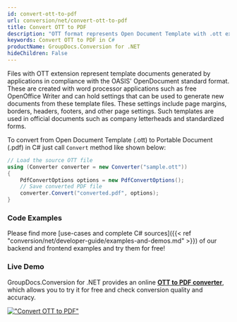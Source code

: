 ```yaml
---
id: convert-ott-to-pdf
url: conversion/net/convert-ott-to-pdf
title: Convert OTT to PDF
description: "OTT format represents Open Document Template with .ott extension. Learn how to convert OTT to PDF file programmatically in C# language using GroupDocs.Conversion for .NET library."
keywords: Convert OTT to PDF in C#
productName: GroupDocs.Conversion for .NET
hideChildren: False
---
```


Files with OTT extension represent template documents generated by applications in compliance with the OASIS' OpenDocument standard format. These are created with word processor applications such as free OpenOffice Writer and can hold settings that can be used to generate new documents from these template files. These settings include page margins, borders, headers, footers, and other page settings. Such templates are used in official documents such as company letterheads and standardized forms.

To convert from Open Document Template (.ott) to Portable Document (.pdf) in C# just call `Convert` method like shown below:

```csharp
// Load the source OTT file
using (Converter converter = new Converter("sample.ott"))
{
    PdfConvertOptions options = new PdfConvertOptions();
    // Save converted PDF file
    converter.Convert("converted.pdf", options);
}
```

### Code Examples

Please find more [use-cases and complete C# sources]({{< ref "conversion/net/developer-guide/examples-and-demos.md" >}}) of our backend and frontend examples and try them for free!

### Live Demo

GroupDocs.Conversion for .NET provides an online [**OTT to PDF converter**](https://products.groupdocs.app/conversion/ott-to-pdf), which allows you to try it for free and check conversion quality and accuracy.

[!["Convert OTT to PDF"](conversion/net/images/convert-ott-to-pdf.png)](https://products.groupdocs.app/conversion/ott-to-pdf)